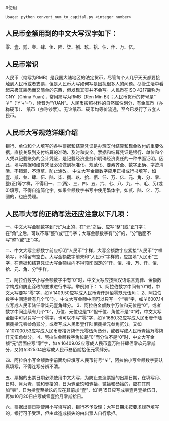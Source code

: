 #使用
```
Usage: python convert_num_to_capital.py <integer number>
```
## 人民币金额用到的中文大写汉字如下：

零、壹、贰、叁、肆、伍、陆、柒、捌、玖、拾、佰、仟、万、亿。

## 人民币常识

人民币（缩写为RMB）是我国大陆地区的法定货币，尽管每个人几乎天天都要接触到人民币或者支票，但是人民币大写如何写是困扰很多人的问题。尽管生活中看起来极其熟悉而又简单的东西，但发现其实并不会写。人民币在ISO 4217简称为CNY（China Yuan），常用简写为RMB（Ren Min Bi）；人民币货币的符号是“ ￥”（'Y'+'='），读音为“YUAN”。人民币按照材料的自然属性划分，有金属币（亦称硬币）、 纸币（亦称钞票）。无论纸币、硬币均等价流通，至今已发行了五套人民币。

## 人民币大写规范详细介绍

银行、单位和个人填写的各种票据和结算凭证是办理支付结算和现金收付的重要依据，直接关系到支付结算的准确、及时和安全。票据和结算凭证是银行、单位和个人凭以记载账务的会计凭证，是记载经济业务和明确经济责任的一种书面证明。因此，填写票据和结算凭证必须做到标准化、规范化、要素齐全、数字正确、字迹清晰、不错漏、不潦草、防止涂改。 中文大写金额数字应用正楷或行书填写，如壹、贰、叁、肆、伍、陆、柒、捌、玖、拾、佰、仟、万、亿、元、角、分、零、整(正)等字样，不得用一、二(两)、三、四、五、六、七、八、九、十、毛、另(或0)填写，不得自造简化字。如果金额数字书写中使用繁体字，如贰、陆、亿、万、圆的，也应受理。

## 人民币大写的正确写法还应注意以下几项：

一、中文大写金额数字到“元”为止的，在“元”之后、应写“整”(或“正”)字；在“角”之后，可以不写“整”(或“正”)字；大写金额数字有“分”的，“分”后面不写“整”(或“正”)字。

二、中文大写金额数字前应标明“人民币”字样，大写金额数字应紧接“人民币”字样填写，不得留有空白。大写金额数字前未印“人民币”字样的，应加填“人民币”三字，在票据和结算凭证大写金额栏内不得预印固定的“仟、佰、拾、万、仟、佰、拾、元、角、分”字样。

三、阿拉伯数字小写金额数字中有“0”时，中文大写应按照汉语语言规律、金额数字构成和防止涂改的要求进行书写。举例如下： 1、阿拉伯数字中间有“0”时，中文大写要写“零”字，如￥1409.50应写成人民币壹仟肆佰零玖元伍角； 2、阿拉伯数字中间连续有几个“0”时、中文大写金额中间可以只写一个“零”字，如￥6007.14应写成人民币陆仟零柒元壹角肆分。 3、阿拉伯金额数字万位和元位是“0”，或者数字中间连续有几个“0”，万位、元位也是“0”但千位、角位不是“0”时，中文大写金额中可以只写一个零字，也可以不写“零”字，如￥1680.32应写成人民币壹仟陆佰捌拾元零叁角贰分，或者写成人民币壹仟陆佰捌拾元叁角贰分。又如￥107000.53应写成人民币壹拾万柒仟元零伍角叁分，或者写成人民币壹拾万零柒仟元伍角叁分。 4、阿拉伯金额数字角位是“0”而分位不是“0”时，中文大写金额“元”后面应写“零”字，如￥16409.02应写成人民币壹万陆仟肆佰零玖元零贰分，又如￥325.04应写成人民币叁佰贰拾伍元零肆分。

四、阿拉伯小写金额数字前面均应填写人民币符号“￥”，阿拉伯小写金额数字要认真填写，不得连写分辨不清。

五、票据的出票日期必须使用中文大写，为防止变造票据的出票日期，在填写月、日时、月为壹、贰和壹拾的，日为壹至玖和壹拾、贰拾和叁拾的，应在其前加“零”，日为拾壹至拾玖的应在其前加“壹”，如1月15日应写成零壹月壹拾伍日，再如10月20日应写成零壹拾月零贰拾日。

六、票据出票日期使用小写填写的，银行不予受理；大写日期未按要求规范填写的，银行可予受理，但由此造成损失的由出票人自行承担。
